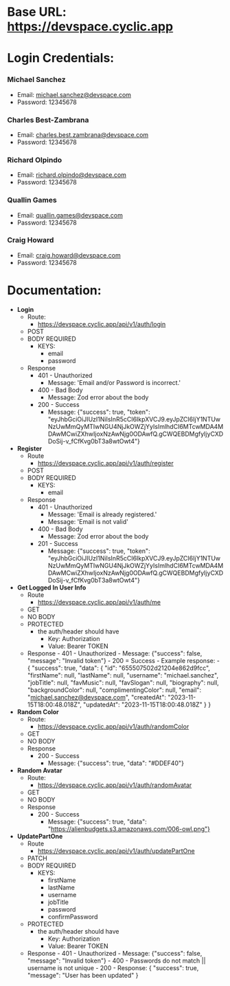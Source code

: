 # Base URL: https://devspace.cyclic.app

# Login Credentials:

### Michael Sanchez

- Email: michael.sanchez@devspace.com
- Password: 12345678

### Charles Best-Zambrana

- Email: charles.best.zambrana@devspace.com
- Password: 12345678

### Richard Olpindo

- Email: richard.olpindo@devspace.com
- Password: 12345678

### Quallin Games

- Email: quallin.games@devspace.com
- Password: 12345678

### Craig Howard

- Email: craig.howard@devspace.com
- Password: 12345678

# Documentation:

- **Login**
  - Route:
    - https://devspace.cyclic.app/api/v1/auth/login
  - POST
  - BODY REQUIRED
    - KEYS:
      - email
      - password
  - Response
    - 401 - Unauthorized
      - Message: 'Email and/or Password is incorrect.'
    - 400 - Bad Body
      - Message: Zod error about the body
    - 200 - Success
      - Message: {"success": true, "token": "eyJhbGciOiJIUzI1NiIsInR5cCI6IkpXVCJ9.eyJpZCI6IjY1NTUwNzUwMmQyMTIwNGU4NjJkOWZjYyIsImlhdCI6MTcwMDA4MDAwMCwiZXhwIjoxNzAwNjg0ODAwfQ.gCWQEBDMgfyIjyCXDDoSij-v_fCfKvg0bT3a8wtOwt4"}
- **Register**
  - Route
    - https://devspace.cyclic.app/api/v1/auth/register
  - POST
  - BODY REQUIRED
    - KEYS:
      - email
  - Response
    - 401 - Unauthorized
      - Message: 'Email is already registered.'
      - Message: 'Email is not valid'
    - 400 - Bad Body
      - Message: Zod error about the body
    - 201 - Success
      - Message: {"success": true, "token": "eyJhbGciOiJIUzI1NiIsInR5cCI6IkpXVCJ9.eyJpZCI6IjY1NTUwNzUwMmQyMTIwNGU4NjJkOWZjYyIsImlhdCI6MTcwMDA4MDAwMCwiZXhwIjoxNzAwNjg0ODAwfQ.gCWQEBDMgfyIjyCXDDoSij-v_fCfKvg0bT3a8wtOwt4"}
- **Get Logged In User Info**
  - Route
    - https://devspace.cyclic.app/api/v1/auth/me
  - GET
  - NO BODY
  - PROTECTED
    - the auth/header should have
      - Key: Authorization
      - Value: Bearer TOKEN
  - Response - 401 - Unauthorized - Message: {"success": false, "message": "Invalid token"} - 200 = Success - Example response: - {
    "success": true,
    "data": {
    "id": "655507502d21204e862d9fcc",
    "firstName": null,
    "lastName": null,
    "username": "michael.sanchez",
    "jobTitle": null,
    "favMusic": null,
    "favSlogan": null,
    "biography": null,
    "backgroundColor": null,
    "complimentingColor": null,
    "email": "michael.sanchez@devspace.com",
    "createdAt": "2023-11-15T18:00:48.018Z",
    "updatedAt": "2023-11-15T18:00:48.018Z"
    }
    }
- **Random Color**
  - Route:
    - https://devspace.cyclic.app/api/v1/auth/randomColor
  - GET
  - NO BODY
  - Response
    - 200 - Success
      - Message: {"success": true, "data": "#DDEF40"}
- **Random Avatar**
  - Route:
    - https://devspace.cyclic.app/api/v1/auth/randomAvatar
  - GET
  - NO BODY
  - Response
    - 200 - Success
      - Message: {"success": true, "data": "https://alienbudgets.s3.amazonaws.com/006-owl.png"}
- **UpdatePartOne**
  - Route
    - https://devspace.cyclic.app/api/v1/auth/updatePartOne
  - PATCH
  - BODY REQUIRED
    - KEYS:
      - firstName
      - lastName
      - username
      - jobTitle
      - password
      - confirmPassword
  - PROTECTED
    - the auth/header should have
      - Key: Authorization
      - Value: Bearer TOKEN
  - Response - 401 - Unauthorized - Message: {"success": false, "message": "Invalid token"} - 400 - Passwords do not match || username is not unique - 200 - Response: {
    "success": true,
    "message": "User has been updated"
    }
